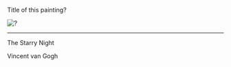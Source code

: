 Title of this painting?

![?](https://www.vangoghgallery.com/img/starry_night_full.jpg)

---

The Starry Night

Vincent van Gogh
